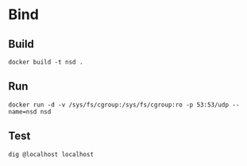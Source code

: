 # Bind

## Build

    docker build -t nsd .

## Run

    docker run -d -v /sys/fs/cgroup:/sys/fs/cgroup:ro -p 53:53/udp --name=nsd nsd

## Test

    dig @localhost localhost
